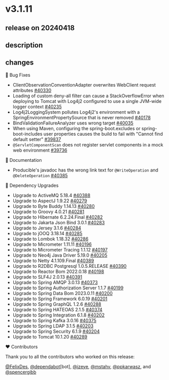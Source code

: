 # v3.1.11

## release on 20240418

## description

## changes

🐞 Bug Fixes

* ClientObservationConventionAdapter overwrites WebClient request attributes <a href="https://github.com/spring-projects/spring-boot/issues/40330" data-hovercard-type="issue" data-hovercard-url="/spring-projects/spring-boot/issues/40330/hovercard">#40330</a>
* Loading of custom deny-all filter can cause a StackOverflowError when deploying to Tomcat with Log4j2 configured to use a single JVM-wide logger context <a href="https://github.com/spring-projects/spring-boot/pull/40235" data-hovercard-type="pull_request" data-hovercard-url="/spring-projects/spring-boot/pull/40235/hovercard">#40235</a>
* Log4j2LoggingSystem pollutes Log4j2's environment with a SpringEnvironmentPropertySource that is never removed <a href="https://github.com/spring-projects/spring-boot/issues/40178" data-hovercard-type="issue" data-hovercard-url="/spring-projects/spring-boot/issues/40178/hovercard">#40178</a>
* BindValidationFailureAnalyzer uses wrong target <a href="https://github.com/spring-projects/spring-boot/pull/40035" data-hovercard-type="pull_request" data-hovercard-url="/spring-projects/spring-boot/pull/40035/hovercard">#40035</a>
* When using Maven, configuring the spring-boot.excludes or spring-boot-includes user properties causes the build to fail with "Cannot find default setter" <a href="https://github.com/spring-projects/spring-boot/pull/39837" data-hovercard-type="pull_request" data-hovercard-url="/spring-projects/spring-boot/pull/39837/hovercard">#39837</a>
* <code>@ServletComponentScan</code> does not register servlet components in a mock web environment <a href="https://github.com/spring-projects/spring-boot/issues/39736" data-hovercard-type="issue" data-hovercard-url="/spring-projects/spring-boot/issues/39736/hovercard">#39736</a>

📔 Documentation

* Producible's javadoc has the wrong link text for <code>@WriteOperation</code> and <code>@DeleteOperation</code> <a href="https://github.com/spring-projects/spring-boot/pull/40385" data-hovercard-type="pull_request" data-hovercard-url="/spring-projects/spring-boot/pull/40385/hovercard">#40385</a>

🔨 Dependency Upgrades

* Upgrade to ActiveMQ 5.18.4 <a href="https://github.com/spring-projects/spring-boot/issues/40388" data-hovercard-type="issue" data-hovercard-url="/spring-projects/spring-boot/issues/40388/hovercard">#40388</a>
* Upgrade to AspectJ 1.9.22 <a href="https://github.com/spring-projects/spring-boot/issues/40279" data-hovercard-type="issue" data-hovercard-url="/spring-projects/spring-boot/issues/40279/hovercard">#40279</a>
* Upgrade to Byte Buddy 1.14.13 <a href="https://github.com/spring-projects/spring-boot/issues/40280" data-hovercard-type="issue" data-hovercard-url="/spring-projects/spring-boot/issues/40280/hovercard">#40280</a>
* Upgrade to Groovy 4.0.21 <a href="https://github.com/spring-projects/spring-boot/issues/40281" data-hovercard-type="issue" data-hovercard-url="/spring-projects/spring-boot/issues/40281/hovercard">#40281</a>
* Upgrade to Hibernate 6.2.24.Final <a href="https://github.com/spring-projects/spring-boot/issues/40282" data-hovercard-type="issue" data-hovercard-url="/spring-projects/spring-boot/issues/40282/hovercard">#40282</a>
* Upgrade to Jakarta Json Bind 3.0.1 <a href="https://github.com/spring-projects/spring-boot/issues/40283" data-hovercard-type="issue" data-hovercard-url="/spring-projects/spring-boot/issues/40283/hovercard">#40283</a>
* Upgrade to Jersey 3.1.6 <a href="https://github.com/spring-projects/spring-boot/issues/40284" data-hovercard-type="issue" data-hovercard-url="/spring-projects/spring-boot/issues/40284/hovercard">#40284</a>
* Upgrade to jOOQ 3.18.14 <a href="https://github.com/spring-projects/spring-boot/issues/40285" data-hovercard-type="issue" data-hovercard-url="/spring-projects/spring-boot/issues/40285/hovercard">#40285</a>
* Upgrade to Lombok 1.18.32 <a href="https://github.com/spring-projects/spring-boot/issues/40286" data-hovercard-type="issue" data-hovercard-url="/spring-projects/spring-boot/issues/40286/hovercard">#40286</a>
* Upgrade to Micrometer 1.11.11 <a href="https://github.com/spring-projects/spring-boot/issues/40196" data-hovercard-type="issue" data-hovercard-url="/spring-projects/spring-boot/issues/40196/hovercard">#40196</a>
* Upgrade to Micrometer Tracing 1.1.12 <a href="https://github.com/spring-projects/spring-boot/issues/40197" data-hovercard-type="issue" data-hovercard-url="/spring-projects/spring-boot/issues/40197/hovercard">#40197</a>
* Upgrade to Neo4j Java Driver 5.19.0 <a href="https://github.com/spring-projects/spring-boot/issues/40205" data-hovercard-type="issue" data-hovercard-url="/spring-projects/spring-boot/issues/40205/hovercard">#40205</a>
* Upgrade to Netty 4.1.109.Final <a href="https://github.com/spring-projects/spring-boot/issues/40389" data-hovercard-type="issue" data-hovercard-url="/spring-projects/spring-boot/issues/40389/hovercard">#40389</a>
* Upgrade to R2DBC Postgresql 1.0.5.RELEASE <a href="https://github.com/spring-projects/spring-boot/issues/40390" data-hovercard-type="issue" data-hovercard-url="/spring-projects/spring-boot/issues/40390/hovercard">#40390</a>
* Upgrade to Reactor Bom 2022.0.18 <a href="https://github.com/spring-projects/spring-boot/issues/40198" data-hovercard-type="issue" data-hovercard-url="/spring-projects/spring-boot/issues/40198/hovercard">#40198</a>
* Upgrade to SLF4J 2.0.13 <a href="https://github.com/spring-projects/spring-boot/issues/40391" data-hovercard-type="issue" data-hovercard-url="/spring-projects/spring-boot/issues/40391/hovercard">#40391</a>
* Upgrade to Spring AMQP 3.0.13 <a href="https://github.com/spring-projects/spring-boot/issues/40373" data-hovercard-type="issue" data-hovercard-url="/spring-projects/spring-boot/issues/40373/hovercard">#40373</a>
* Upgrade to Spring Authorization Server 1.1.7 <a href="https://github.com/spring-projects/spring-boot/issues/40199" data-hovercard-type="issue" data-hovercard-url="/spring-projects/spring-boot/issues/40199/hovercard">#40199</a>
* Upgrade to Spring Data Bom 2023.0.11 <a href="https://github.com/spring-projects/spring-boot/issues/40200" data-hovercard-type="issue" data-hovercard-url="/spring-projects/spring-boot/issues/40200/hovercard">#40200</a>
* Upgrade to Spring Framework 6.0.19 <a href="https://github.com/spring-projects/spring-boot/issues/40201" data-hovercard-type="issue" data-hovercard-url="/spring-projects/spring-boot/issues/40201/hovercard">#40201</a>
* Upgrade to Spring GraphQL 1.2.6 <a href="https://github.com/spring-projects/spring-boot/issues/40288" data-hovercard-type="issue" data-hovercard-url="/spring-projects/spring-boot/issues/40288/hovercard">#40288</a>
* Upgrade to Spring HATEOAS 2.1.5 <a href="https://github.com/spring-projects/spring-boot/issues/40374" data-hovercard-type="issue" data-hovercard-url="/spring-projects/spring-boot/issues/40374/hovercard">#40374</a>
* Upgrade to Spring Integration 6.1.8 <a href="https://github.com/spring-projects/spring-boot/issues/40202" data-hovercard-type="issue" data-hovercard-url="/spring-projects/spring-boot/issues/40202/hovercard">#40202</a>
* Upgrade to Spring Kafka 3.0.16 <a href="https://github.com/spring-projects/spring-boot/issues/40375" data-hovercard-type="issue" data-hovercard-url="/spring-projects/spring-boot/issues/40375/hovercard">#40375</a>
* Upgrade to Spring LDAP 3.1.5 <a href="https://github.com/spring-projects/spring-boot/issues/40203" data-hovercard-type="issue" data-hovercard-url="/spring-projects/spring-boot/issues/40203/hovercard">#40203</a>
* Upgrade to Spring Security 6.1.9 <a href="https://github.com/spring-projects/spring-boot/issues/40204" data-hovercard-type="issue" data-hovercard-url="/spring-projects/spring-boot/issues/40204/hovercard">#40204</a>
* Upgrade to Tomcat 10.1.20 <a href="https://github.com/spring-projects/spring-boot/issues/40289" data-hovercard-type="issue" data-hovercard-url="/spring-projects/spring-boot/issues/40289/hovercard">#40289</a>

❤️ Contributors

Thank you to all the contributors who worked on this release:

<a class="user-mention notranslate" data-hovercard-type="user" data-hovercard-url="/users/FelixDes/hovercard" data-octo-click="hovercard-link-click" data-octo-dimensions="link_type:self" href="https://github.com/FelixDes">@FelixDes</a>, <a class="user-mention notranslate" data-hovercard-type="organization" data-hovercard-url="/orgs/dependabot/hovercard" data-octo-click="hovercard-link-click" data-octo-dimensions="link_type:self" href="https://github.com/dependabot">@dependabot</a>[bot], <a class="user-mention notranslate" data-hovercard-type="user" data-hovercard-url="/users/izeye/hovercard" data-octo-click="hovercard-link-click" data-octo-dimensions="link_type:self" href="https://github.com/izeye">@izeye</a>, <a class="user-mention notranslate" data-hovercard-type="user" data-hovercard-url="/users/mstahv/hovercard" data-octo-click="hovercard-link-click" data-octo-dimensions="link_type:self" href="https://github.com/mstahv">@mstahv</a>, <a class="user-mention notranslate" data-hovercard-type="user" data-hovercard-url="/users/ppkarwasz/hovercard" data-octo-click="hovercard-link-click" data-octo-dimensions="link_type:self" href="https://github.com/ppkarwasz">@ppkarwasz</a>, and <a class="user-mention notranslate" data-hovercard-type="user" data-hovercard-url="/users/spencergibb/hovercard" data-octo-click="hovercard-link-click" data-octo-dimensions="link_type:self" href="https://github.com/spencergibb">@spencergibb</a>

